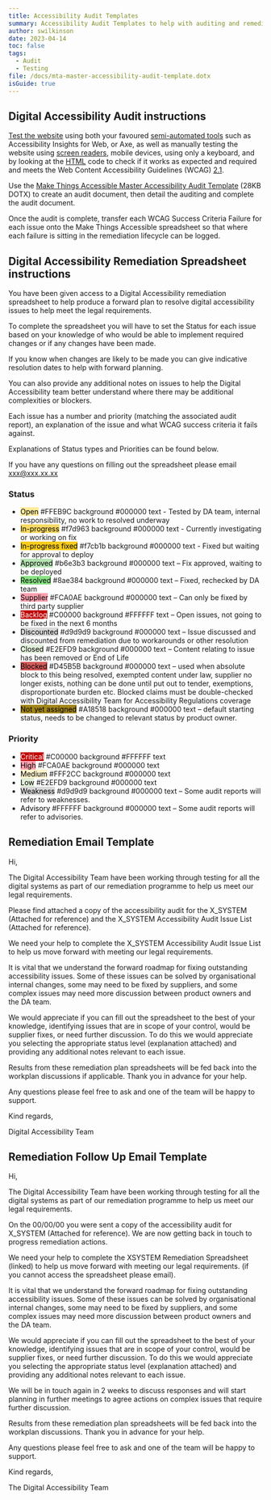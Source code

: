 ```yaml
---
title: Accessibility Audit Templates
summary: Accessibility Audit Templates to help with auditing and remediation
author: swilkinson
date: 2023-04-14
toc: false
tags:
  - Audit
  - Testing
file: /docs/mta-master-accessibility-audit-template.dotx
isGuide: true
---
```

## Digital Accessibility Audit instructions

[Test the website](https://www.makethingsaccessible.com/guides/draft-minimum-viable-product-accessibility-checklist/) using both your favoured [semi-automated tools](https://www.makethingsaccessible.com/guides/semi-automated-accessibility-testing-tools/) such as Accessibility Insights for Web, or Axe, as well as manually testing the website using [screen readers](https://www.makethingsaccessible.com/guides/screen-reader-basic-website-testing/), mobile devices, using only a keyboard, and by looking at the [HTML](https://www.makethingsaccessible.com/tags/html/) code to check if it works as expected and required and meets the Web Content Accessibility Guidelines (WCAG) [2.1](https://www.w3.org/TR/WCAG21/).

Use the [Make Things Accessible Master Accessibility Audit Template](/docs/mta-master-accessibility-audit-template.dotx) (28KB DOTX) to create an audit document, then detail the auditing and complete the audit document.

Once the audit is complete, transfer each WCAG Success Criteria Failure for each issue onto the Make Things Accessible spreadsheet so that where each failure is sitting in the remediation lifecycle can be logged.

## Digital Accessibility Remediation Spreadsheet instructions

You have been given access to a Digital Accessibility remediation spreadsheet to help produce a forward plan to resolve digital accessibility issues to help meet the legal requirements.

To complete the spreadsheet you will have to set the Status for each issue based on your knowledge of who would be able to implement required changes or if any changes have been made.

If you know when changes are likely to be made you can give indicative resolution dates to help with forward planning.

You can also provide any additional notes on issues to help the Digital Accessibility team better understand where there may be additional complexities or blockers.

Each issue has a number and priority (matching the associated audit report), an explanation of the issue and what WCAG success criteria it fails against.

Explanations of Status types and Priorities can be found below.

If you have any questions on filling out the spreadsheet please email xxx@xxx.xx.xx

### Status

* <span style="color:#000000;background-color:#FFEB9C;">Open</span> #FFEB9C background #000000 text - Tested by DA team, internal responsibility, no work to resolved underway
* <span style="color:#000000;background-color:#f7d963;">In-progress</span> #f7d963 background #000000 text - Currently investigating or working on fix
* <span style="color:#000000;background-color:#f7cb1b;">In-progress fixed</span> #f7cb1b background #000000 text - Fixed but waiting for approval to deploy
* <span style="color:#000000;background-color:#b6e3b3;">Approved</span> #b6e3b3 background #000000 text – Fix approved, waiting to be deployed
* <span style="color:#000000;background-color:#8ae384;">Resolved</span> #8ae384 background #000000 text – Fixed, rechecked by DA team
* <span style="color:#000000;background-color:#FCA0AE;">Supplier</span> #FCA0AE background #000000 text – Can only be fixed by third party supplier
* <span style="color:#FFFFFF;background-color:#C00000;">Backlog</span> #C00000 background #FFFFFF text – Open issues, not going to be fixed in the next 6 months
* <span style="color:#000000;background-color:#d9d9d9;">Discounted</span> #d9d9d9 background #000000 text – Issue discussed and discounted from remediation due to workarounds or other resolution
* <span style="color:#000000;background-color:#E2EFD9;">Closed</span> #E2EFD9 background #000000 text – Content relating to issue has been removed or End of Life
* <span style="color:#000000;background-color:#D45B5B;">Blocked</span> #D45B5B background #000000 text – used when absolute block to this being resolved, exempted content under law, supplier no longer exists, nothing can be done until put out to tender, exemptions, disproportionate burden etc.  Blocked claims must be double-checked with Digital Accessibility Team for Accessibility Regulations coverage
* <span style="color:#000000;background-color:#A18518;">Not yet assigned</span> #A18518 background #000000 text – default starting status, needs to be changed to relevant status by product owner.

### Priority

* <span style="color:#FFFFFF;background-color:#C00000;">Critical</span> #C00000 background #FFFFFF text
* <span style="color:#000000;background-color:#FCA0AE;">High</span> #FCA0AE background #000000 text
* <span style="color:#000000;background-color:#FFF2CC;">Medium</span> #FFF2CC background #000000 text
* <span style="color:#000000;background-color:#E2EFD9;">Low</span> #E2EFD9 background #000000 text
* <span style="color:#000000;background-color:#d9d9d9;">Weakness</span> #d9d9d9 background #000000 text – Some audit reports will refer to weaknesses.
* <span style="color:#000000;background-color:#FFFFFF;">Advisory</span> #FFFFFF background #000000 text – Some audit reports will refer to advisories.

## Remediation Email Template

Hi, 

The Digital Accessibility Team have been working through testing for all the digital systems as part of our remediation programme to help us meet our legal requirements.

Please find attached a copy of the accessibility audit for the X_SYSTEM (Attached for reference) and the X_SYSTEM Accessibility Audit Issue List (Attached for reference).  

We need your help to complete the X_SYSTEM Accessibility Audit Issue List to help us move forward with meeting our legal requirements.  

It is vital that we understand the forward roadmap for fixing outstanding accessibility issues. Some of these issues can be solved by organisational internal changes, some may need to be fixed by suppliers, and some complex issues may need more discussion between product owners and the DA team.  

We would appreciate if you can fill out the spreadsheet to the best of your knowledge, identifying issues that are in scope of your control, would be supplier fixes, or need further discussion. To do this we would appreciate you selecting the appropriate status level (explanation attached) and providing any additional notes relevant to each issue.

Results from these remediation plan spreadsheets will be fed back into the workplan discussions if applicable. Thank you in advance for your help.  

Any questions please feel free to ask and one of the team will be happy to support. 

Kind regards, 

Digital Accessibility Team

## Remediation Follow Up Email Template

Hi,

The Digital Accessibility Team have been working through testing for all the digital systems as part of our remediation programme to help us meet our legal requirements.

On the 00/00/00 you were sent a copy of the accessibility audit for X_SYSTEM (Attached for reference). We are now getting back in touch to progress remediation actions.

We need your help to complete the XSYSTEM Remediation Spreadsheet (linked) to help us move forward with meeting our legal requirements. (if you cannot access the spreadsheet please email).

It is vital that we understand the forward roadmap for fixing outstanding accessibility issues. Some of these issues can be solved by organisational internal changes, some may need to be fixed by suppliers, and some complex issues may need more discussion between product owners and the DA team.

We would appreciate if you can fill out the spreadsheet to the best of your knowledge, identifying issues that are in scope of your control, would be supplier fixes, or need further discussion. To do this we would appreciate you selecting the appropriate status level (explanation attached) and providing any additional notes relevant to each issue.

We will be in touch again in 2 weeks to discuss responses and will start planning in further meetings to agree actions on complex issues that require further discussion.

Results from these remediation plan spreadsheets will be fed back into the workplan discussions. Thank you in advance for your help.

Any questions please feel free to ask and one of the team will be happy to support.

Kind regards,

The Digital Accessibility Team